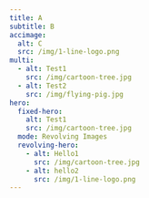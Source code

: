 ```yaml
---
title: A
subtitle: B
accimage:
  alt: C
  src: /img/1-line-logo.png
multi:
  - alt: Test1
    src: /img/cartoon-tree.jpg
  - alt: Test2
    src: /img/flying-pig.jpg
hero:
  fixed-hero:
    alt: Test1
    src: /img/cartoon-tree.jpg
  mode: Revolving Images
  revolving-hero:
    - alt: Hello1
      src: /img/cartoon-tree.jpg
    - alt: hello2
      src: /img/1-line-logo.png
---
```


